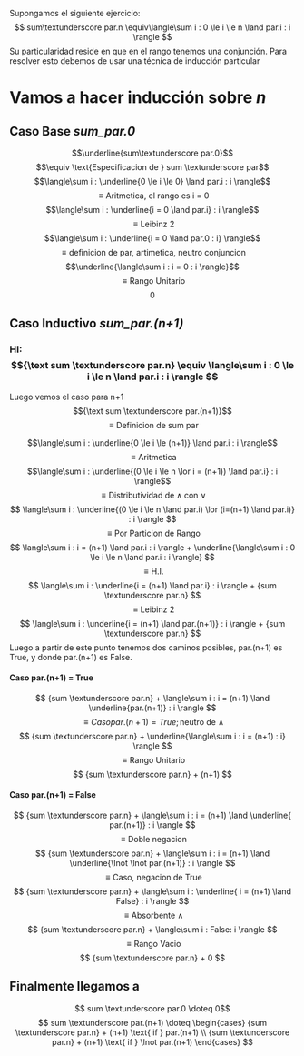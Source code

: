 Supongamos el siguiente ejercicio:
$$ sum\textunderscore par.n \equiv\langle\sum i : 0 \le i \le n \land par.i : i \rangle $$Su particularidad reside en que en el rango tenemos una conjunción. Para resolver esto debemos de usar una técnica de inducción particular
# Vamos a hacer inducción sobre _n_
## Caso Base _sum_par.0_
$$\underline{sum\textunderscore par.0}$$
$$\equiv \text{Especificacion de } sum \textunderscore par$$
$$\langle\sum i : \underline{0 \le i \le 0} \land par.i : i \rangle$$$$\equiv \text{Aritmetica, el rango es i = 0}$$$$\langle\sum i : \underline{i = 0 \land par.i} : i \rangle$$
$$\equiv\text{Leibinz 2}$$
$$\langle\sum i : \underline{i = 0 \land par.0 : i} \rangle$$
$$\equiv\text{definicion de par, artimetica, neutro conjuncion}$$
$$\underline{\langle\sum i : i = 0 : i \rangle}$$
$$ \equiv\text{Rango Unitario} $$
$$ 0 $$
## Caso Inductivo _sum_par.(n+1)_
### HI: $${\text sum \textunderscore par.n} \equiv \langle\sum i : 0 \le i \le n \land par.i : i \rangle $$
Luego vemos el caso para n+1
 $${\text sum \textunderscore par.(n+1)}$$
 $$ \equiv \text{Definicion de sum par } $$

$$\langle\sum i : \underline{0 \le i \le (n+1)} \land par.i : i \rangle$$
$$\equiv\text{Aritmetica}$$
$$\langle\sum i : \underline{(0 \le i \le n \lor i = (n+1)) \land par.i} : i \rangle$$
$$ \equiv \text{Distributividad de} \land \text{con } \lor $$ $$ \langle\sum i : \underline{(0 \le i \le n \land par.i) \lor (i=(n+1) \land par.i)} : i \rangle $$
$$ \equiv\text{Por Particion de Rango} $$
$$ \langle\sum i : i = (n+1) \land par.i : i \rangle + \underline{\langle\sum i : 0 \le i \le n \land par.i : i \rangle} $$
$$ \equiv\text{H.I.} $$
$$  \langle\sum i : \underline{i = (n+1) \land par.i} : i \rangle + {sum \textunderscore par.n} $$
$$ \equiv \text{Leibinz 2}$$
$$   \langle\sum i : \underline{i = (n+1) \land par.(n+1)} : i \rangle + {sum \textunderscore par.n} $$
Luego a partir de este punto tenemos dos caminos posibles, par.(n+1) es True, y donde par.(n+1) es False.

#### Caso par.(n+1) = True
$$ {sum \textunderscore par.n} + \langle\sum i : i = (n+1) \land \underline{par.(n+1)} : i \rangle $$
$$ \equiv Caso par.(n+1) = True; \text{neutro de } \land $$
$$ {sum \textunderscore par.n} + \underline{\langle\sum i : i = (n+1) : i} \rangle $$
$$ \equiv \text{Rango Unitario} $$
$$ {sum \textunderscore par.n} + (n+1) $$
#### Caso par.(n+1) = False
$$ {sum \textunderscore par.n} + \langle\sum i : i = (n+1) \land \underline{ par.(n+1)} : i \rangle $$
$$ \equiv \text{Doble negacion} $$
$$ {sum \textunderscore par.n} + \langle\sum i : i = (n+1) \land \underline{\lnot \lnot par.(n+1)} : i \rangle $$
$$ \equiv \text{Caso, negacion de True} $$
$$  {sum \textunderscore par.n} + \langle\sum i : \underline{ i = (n+1) \land False} : i \rangle $$
$$ \equiv \text{Absorbente } \land $$
$$ {sum \textunderscore par.n} + \langle\sum i : False: i \rangle $$
$$ \equiv \text{Rango Vacio} $$
$$ {sum \textunderscore par.n} + 0 $$


## Finalmente llegamos a
$$ sum \textunderscore par.0 \doteq 0$$
$$ sum \textunderscore par.(n+1) \doteq \begin{cases} {sum \textunderscore par.n} + (n+1) \text{ if } par.(n+1)  \\ {sum \textunderscore par.n} + (n+1) \text{ if } \lnot par.(n+1) \end{cases} $$
